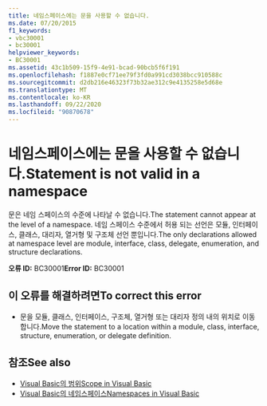 ```yaml
---
title: 네임스페이스에는 문을 사용할 수 없습니다.
ms.date: 07/20/2015
f1_keywords:
- vbc30001
- bc30001
helpviewer_keywords:
- BC30001
ms.assetid: 43c1b509-15f9-4e91-bcad-90bcb5f6f191
ms.openlocfilehash: f1887e0cf71ee79f3fd0a991cd3038bcc910588c
ms.sourcegitcommit: d2db216e46323f73b32ae312c9e4135258e5d68e
ms.translationtype: MT
ms.contentlocale: ko-KR
ms.lasthandoff: 09/22/2020
ms.locfileid: "90870678"
---
```

# <a name="statement-is-not-valid-in-a-namespace"></a><span data-ttu-id="208e4-102">네임스페이스에는 문을 사용할 수 없습니다.</span><span class="sxs-lookup"><span data-stu-id="208e4-102">Statement is not valid in a namespace</span></span>

<span data-ttu-id="208e4-103">문은 네임 스페이스의 수준에 나타날 수 없습니다.</span><span class="sxs-lookup"><span data-stu-id="208e4-103">The statement cannot appear at the level of a namespace.</span></span> <span data-ttu-id="208e4-104">네임 스페이스 수준에서 허용 되는 선언은 모듈, 인터페이스, 클래스, 대리자, 열거형 및 구조체 선언 뿐입니다.</span><span class="sxs-lookup"><span data-stu-id="208e4-104">The only declarations allowed at namespace level are module, interface, class, delegate, enumeration, and structure declarations.</span></span>  
  
 <span data-ttu-id="208e4-105">**오류 ID:** BC30001</span><span class="sxs-lookup"><span data-stu-id="208e4-105">**Error ID:** BC30001</span></span>  
  
## <a name="to-correct-this-error"></a><span data-ttu-id="208e4-106">이 오류를 해결하려면</span><span class="sxs-lookup"><span data-stu-id="208e4-106">To correct this error</span></span>  
  
- <span data-ttu-id="208e4-107">문을 모듈, 클래스, 인터페이스, 구조체, 열거형 또는 대리자 정의 내의 위치로 이동 합니다.</span><span class="sxs-lookup"><span data-stu-id="208e4-107">Move the statement to a location within a module, class, interface, structure, enumeration, or delegate definition.</span></span>  
  
## <a name="see-also"></a><span data-ttu-id="208e4-108">참조</span><span class="sxs-lookup"><span data-stu-id="208e4-108">See also</span></span>

- [<span data-ttu-id="208e4-109">Visual Basic의 범위</span><span class="sxs-lookup"><span data-stu-id="208e4-109">Scope in Visual Basic</span></span>](../../programming-guide/language-features/declared-elements/scope.md)
- [<span data-ttu-id="208e4-110">Visual Basic의 네임스페이스</span><span class="sxs-lookup"><span data-stu-id="208e4-110">Namespaces in Visual Basic</span></span>](../../programming-guide/program-structure/namespaces.md)
